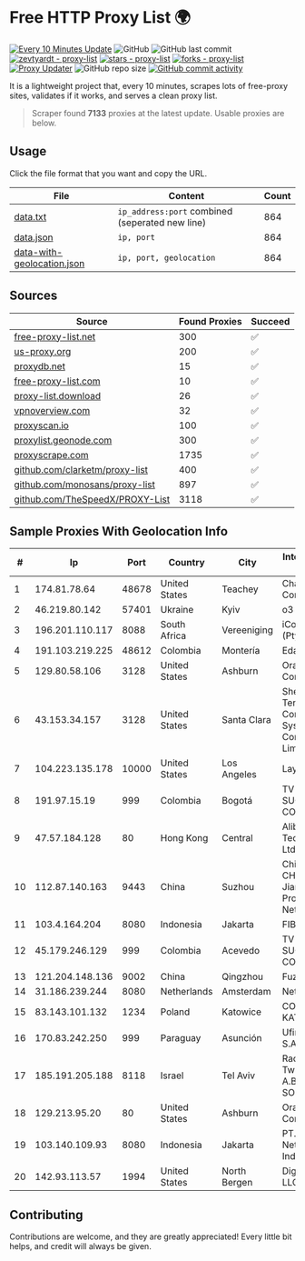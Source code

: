
# Free HTTP Proxy List 🌍

[![Every 10 Minutes Update](https://github.com/mertguvencli/http-proxy-list/actions/workflows/main.yml/badge.svg?branch=main)](https://github.com/mertguvencli/http-proxy-list/actions/workflows/main.yml)
![GitHub](https://img.shields.io/github/license/mertguvencli/http-proxy-list)
![GitHub last commit](https://img.shields.io/github/last-commit/mertguvencli/http-proxy-list)
[![zevtyardt - proxy-list](https://img.shields.io/static/v1?label=zevtyardt&message=proxy-list&color=blue&logo=github)](https://github.com/zevtyardt/proxy-list "Go to GitHub repo")
[![stars - proxy-list](https://img.shields.io/github/stars/zevtyardt/proxy-list?style=social)](https://github.com/zevtyardt/proxy-list)
[![forks - proxy-list](https://img.shields.io/github/forks/zevtyardt/proxy-list?style=social)](https://github.com/zevtyardt/proxy-list)
[![Proxy Updater](https://github.com/zevtyardt/proxy-list/workflows/Proxy%20Updater/badge.svg)](https://github.com/zevtyardt/proxy-list/actions?query=workflow:"Proxy+Updater")
![GitHub repo size](https://img.shields.io/github/repo-size/zevtyardt/proxy-list)
[![GitHub commit activity](https://img.shields.io/github/commit-activity/m/zevtyardt/proxy-list?logo=commits)](https://github.com/zevtyardt/proxy-list/commits/main)

It is a lightweight project that, every 10 minutes, scrapes lots of free-proxy sites, validates if it works, and serves a clean proxy list.

> Scraper found **7133** proxies at the latest update. Usable proxies are below.

## Usage

Click the file format that you want and copy the URL.

|File|Content|Count|
|----|-------|-----|
|[data.txt](https://raw.githubusercontent.com/mertguvencli/http-proxy-list/main/proxy-list/data.txt)|`ip_address:port` combined (seperated new line)|864|
|[data.json](https://raw.githubusercontent.com/mertguvencli/http-proxy-list/main/proxy-list/data.json)|`ip, port`|864|
|[data-with-geolocation.json](https://raw.githubusercontent.com/mertguvencli/http-proxy-list/main/proxy-list/data-with-geolocation.json)|`ip, port, geolocation`|864|

## Sources

|Source|Found Proxies|Succeed|
|------|-------------|-------|
|[free-proxy-list.net](https://free-proxy-list.net)|300|✅|
|[us-proxy.org](https://www.us-proxy.org)|200|✅|
|[proxydb.net](http://proxydb.net)|15|✅|
|[free-proxy-list.com](https://free-proxy-list.com/?page=&port=&type%5B%5D=http&type%5B%5D=https&up_time=0&search=Search)|10|✅|
|[proxy-list.download](https://www.proxy-list.download/HTTP)|26|✅|
|[vpnoverview.com](https://vpnoverview.com/privacy/anonymous-browsing/free-proxy-servers)|32|✅|
|[proxyscan.io](https://www.proxyscan.io)|100|✅|
|[proxylist.geonode.com](https://proxylist.geonode.com/api/proxy-list?limit=300&page=1&sort_by=lastChecked&sort_type=desc&protocols=http,https)|300|✅|
|[proxyscrape.com](https://api.proxyscrape.com/v2/?request=displayproxies&protocol=http&timeout=10000&country=all&ssl=all&anonymity=all)|1735|✅|
|[github.com/clarketm/proxy-list](https://raw.githubusercontent.com/clarketm/proxy-list/master/proxy-list-raw.txt)|400|✅|
|[github.com/monosans/proxy-list](https://raw.githubusercontent.com/monosans/proxy-list/main/proxies/http.txt)|897|✅|
|[github.com/TheSpeedX/PROXY-List](https://raw.githubusercontent.com/TheSpeedX/PROXY-List/master/http.txt)|3118|✅|


## Sample Proxies With Geolocation Info

|#|Ip|Port|Country|City|Internet Service Provider|
|-|--|----|-------|----|-------------------------|
|1|174.81.78.64|48678|United States|Teachey|Charter Communications|
|2|46.219.80.142|57401|Ukraine|Kyiv|o3 core|
|3|196.201.110.117|8088|South Africa|Vereeniging|iConnectSA (Pty) Ltd|
|4|191.103.219.225|48612|Colombia|Montería|Edatel S.a. E.S.P|
|5|129.80.58.106|3128|United States|Ashburn|Oracle Corporation|
|6|43.153.34.157|3128|United States|Santa Clara|Shenzhen Tencent Computer Systems Company Limited|
|7|104.223.135.178|10000|United States|Los Angeles|LayerHost|
|8|191.97.15.19|999|Colombia|Bogotá|TV AZTECA SUCURSAL COLOMBIA|
|9|47.57.184.128|80|Hong Kong|Central|Alibaba (US) Technology Co., Ltd.|
|10|112.87.140.163|9443|China|Suzhou|China Unicom CHINA169 Jiangsu Province Network|
|11|103.4.164.204|8080|Indonesia|Jakarta|FIBERNET|
|12|45.179.246.129|999|Colombia|Acevedo|TV AZTECA SUCURSAL COLOMBIA|
|13|121.204.148.136|9002|China|Qingzhou|Fuzhou|
|14|31.186.239.244|8080|Netherlands|Amsterdam|NetSkope Inc|
|15|83.143.101.132|1234|Poland|Katowice|COMNET-KATOWICE|
|16|170.83.242.250|999|Paraguay|Asunción|Ufinet Panama S.A.|
|17|185.191.205.188|8118|Israel|Tel Aviv|Rachamim Aviel Twito trading as A.B INTERNET SOLUTIONS|
|18|129.213.95.20|80|United States|Ashburn|Oracle Corporation|
|19|103.140.109.93|8080|Indonesia|Jakarta|PT. Fiber Networks Indonesia|
|20|142.93.113.57|1994|United States|North Bergen|DigitalOcean, LLC|



## Contributing

Contributions are welcome, and they are greatly appreciated! Every
little bit helps, and credit will always be given.

